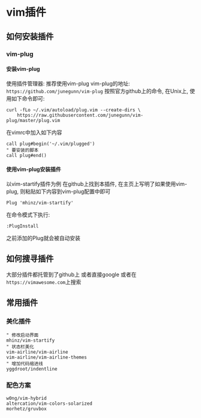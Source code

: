 # vim插件
## 如何安装插件
### vim-plug
#### 安装vim-plug
使用插件管理器:
推荐使用vim-plug
vim-plug的地址:
`https://github.com/junegunn/vim-plug`
按照官方github上的命令, 在Unix上, 使用如下命令即可:
```
curl -fLo ~/.vim/autoload/plug.vim --create-dirs \
    https://raw.githubusercontent.com/junegunn/vim-plug/master/plug.vim
```

在vimrc中加入如下内容
``` vimscript
call plug#begin('~/.vim/plugged')
" 要安装的脚本
call plug#end()
```

#### 使用vim-plug安装插件
以vim-startify插件为例
在github上找到本插件, 在主页上写明了如果使用vim-plug, 则粘贴如下内容到vim-plug配置中即可
```
Plug 'mhinz/vim-startify'
```
在命令模式下执行:
```
:PlugInstall
```
之前添加的Plug就会被自动安装


## 如何搜寻插件
大部分插件都托管到了github上
或者直接google
或者在`https://vimawesome.com`上搜索

## 常用插件
### 美化插件
``` vimscript
" 修改启动界面
mhinz/vim-startify
" 状态栏美化
vim-airline/vim-airline
vim-airline/vim-airline-themes
" 增加代码缩进线
yggdroot/indentline
```

### 配色方案
``` vimscript
w0ng/vim-hybrid
altercation/vim-colors-solarized
morhetz/gruvbox
```